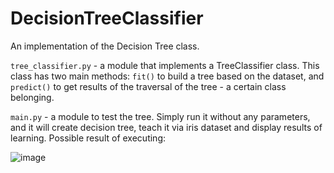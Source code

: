# DecisionTreeClassifier

An implementation of the Decision Tree class.

```tree_classifier.py``` - a module that implements a TreeClassifier class. This class has two main methods: ```fit()``` to build a tree based on the dataset, and ```predict()``` to get results of the traversal of the tree - a certain class belonging.

```main.py``` - a module to test the tree. Simply run it without any parameters, and it will create decision tree, teach it via iris dataset and display results of learning. Possible result of executing:

![image](https://user-images.githubusercontent.com/91615650/155097672-a5b54aa3-52b3-4db7-aada-b2eeb9194baa.png)

